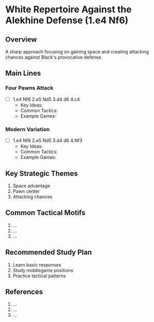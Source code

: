 # White Repertoire Against the Alekhine Defense (1.e4 Nf6)

## Overview
A sharp approach focusing on gaining space and creating attacking chances against Black's provocative defense.

## Main Lines

### Four Pawns Attack
- [ ] 1.e4 Nf6 2.e5 Nd5 3.d4 d6 4.c4
  - Key Ideas:
  - Common Tactics:
  - Example Games:

### Modern Variation
- [ ] 1.e4 Nf6 2.e5 Nd5 3.d4 d6 4.Nf3
  - Key Ideas:
  - Common Tactics:
  - Example Games:

## Key Strategic Themes
1. Space advantage
2. Pawn center
3. Attacking chances

## Common Tactical Motifs
1. ...
2. ...
3. ...

## Recommended Study Plan
1. Learn basic responses
2. Study middlegame positions
3. Practice tactical patterns

## References
1. ...
2. ...
3. ...

